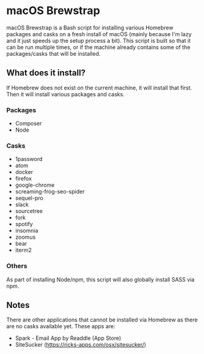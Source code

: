 
# macOS Brewstrap
macOS Brewstrap is a Bash script for installing various Homebrew packages and casks on a fresh install of macOS (mainly because I'm lazy and it just speeds up the setup process a bit). This script is built so that it can be run multiple times, or if the machine already contains some of the packages/casks that will be installed.

## What does it install?
If Homebrew does not exist on the current machine, it will install that first. Then it will install various packages and casks.

### Packages
 - Composer
 - Node

### Casks
- 1password
- atom
- docker
- firefox
- google-chrome
- screaming-frog-seo-spider
- sequel-pro
- slack
- sourcetree
- fork
- spotify
- insomnia
- zoomus
- bear
- iterm2

### Others
As part of installing Node/npm, this script will also globally install SASS via npm.

## Notes
There are other applications that cannot be installed via Homebrew as there are no casks available yet. These apps are:

 - Spark - Email App by Readdle (App Store)
 - SiteSucker (https://ricks-apps.com/osx/sitesucker/)

